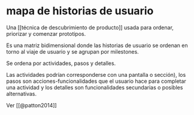 # mapa de historias de usuario
Una [[técnica de descubrimiento de producto]] usada para ordenar, priorizar y comenzar prototipos.

Es una matriz bidimensional donde las historias de usuario se ordenan en torno al viaje de usuario y se agrupan por milestones.

Se ordena por actividades, pasos y detalles.

Las actividades podrían corresponderse con una pantalla o sección), los pasos son acciones-funcionalidades que el usuario hace para completar una actividad y los detalles son funcionalidades secundarias o posibles alternativas.

Ver [[@patton2014]]